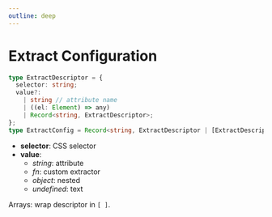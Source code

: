 ```yaml
---
outline: deep
---
```


# Extract Configuration

```ts
type ExtractDescriptor = {
  selector: string;
  value?:
    | string // attribute name
    | ((el: Element) => any)
    | Record<string, ExtractDescriptor>;
};
type ExtractConfig = Record<string, ExtractDescriptor | [ExtractDescriptor]>;
```

- **selector**: CSS selector
- **value**:
  - _string_: attribute
  - _fn_: custom extractor
  - _object_: nested
  - _undefined_: text

Arrays: wrap descriptor in `[ ]`.
